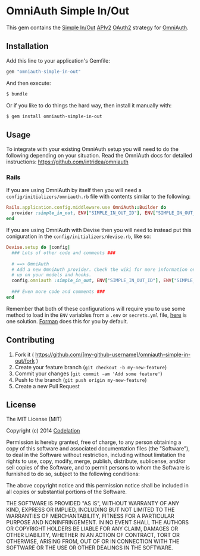 # OmniAuth Simple In/Out

This gem contains the [Simple In/Out](https://www.simpleinout.com) [APIv2](https://www.simpleinout.com/developers) [OAuth2](http://oauth.net/2/) strategy for [OmniAuth](https://github.com/intridea/omniauth).

## Installation

Add this line to your application's Gemfile:

```ruby
gem "omniauth-simple-in-out"
```

And then execute:

```bash
$ bundle
```

Or if you like to do things the hard way, then install it manually with:

```bash
$ gem install omniauth-simple-in-out
```

## Usage
To integrate with your existing OmniAuth setup you will need to do the following depending on your situation. Read the OmniAuth docs for detailed instructions: https://github.com/intridea/omniauth

### Rails
If you are using OmniAuth by itself then you will need a `config/initializers/omniauth.rb` file with contents similar to the following:

```ruby
Rails.application.config.middleware.use OmniAuth::Builder do
  provider :simple_in_out, ENV["SIMPLE_IN_OUT_ID"], ENV["SIMPLE_IN_OUT_SECRET"]
end
```

If you are using OmniAuth with Devise then you will need to instead put this coniguration in the `config/initializers/devise.rb`, like so:

```ruby
Devise.setup do |config|
  ### Lots of other code and comments ###
  
  # ==> OmniAuth
  # Add a new OmniAuth provider. Check the wiki for more information on setting
  # up on your models and hooks.
  config.omniauth :simple_in_out, ENV["SIMPLE_IN_OUT_ID"], ENV["SIMPLE_IN_OUT_SECRET"]
  
  ### Even more code and comments ###
end
```

Remember that both of these configurations will require you to use some method to load in the `ENV` variables from a `.env` or `secrets.yml` file, [here](https://github.com/bkeepers/dotenv) is one solution. [Forman](https://github.com/ddollar/foreman) does this for you by default.


## Contributing

1. Fork it ( https://github.com/[my-github-username]/omniauth-simple-in-out/fork )
2. Create your feature branch (`git checkout -b my-new-feature`)
3. Commit your changes (`git commit -am 'Add some feature'`)
4. Push to the branch (`git push origin my-new-feature`)
5. Create a new Pull Request


## License

The MIT License (MIT)

Copyright (c) 2014 [Codelation](http://codelation.com)

Permission is hereby granted, free of charge, to any person obtaining a copy of this software and associated documentation files (the "Software"), to deal in the Software without restriction, including without limitation the rights to use, copy, modify, merge, publish, distribute, sublicense, and/or sell copies of the Software, and to permit persons to whom the Software is furnished to do so, subject to the following conditions:

The above copyright notice and this permission notice shall be included in all copies or substantial portions of the Software.

THE SOFTWARE IS PROVIDED "AS IS", WITHOUT WARRANTY OF ANY KIND, EXPRESS OR IMPLIED, INCLUDING BUT NOT LIMITED TO THE WARRANTIES OF MERCHANTABILITY, FITNESS FOR A PARTICULAR PURPOSE AND NONINFRINGEMENT. IN NO EVENT SHALL THE AUTHORS OR COPYRIGHT HOLDERS BE LIABLE FOR ANY CLAIM, DAMAGES OR OTHER LIABILITY, WHETHER IN AN ACTION OF CONTRACT, TORT OR OTHERWISE, ARISING FROM, OUT OF OR IN CONNECTION WITH THE SOFTWARE OR THE USE OR OTHER DEALINGS IN THE SOFTWARE.
